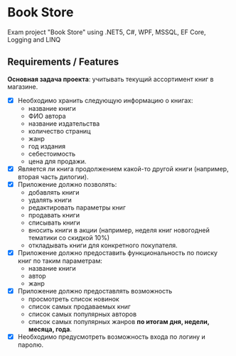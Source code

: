 # Book Store

Exam project "Book Store" using .NET5, C#, WPF, MSSQL, EF Core, Logging and LINQ

## Requirements / Features

**Основная задача проекта**: учитывать текущий ассортимент книг в магазине.

* [x] Необходимо хранить следующую информацию о книгах: 
    - название книги
    - ФИО автора
    - название издательства
    - количество страниц
    - жанр
    - год издания
    - себестоимость
    - цена для продажи.
* [x] Является ли книга продолжением какой-то другой книги (например, вторая часть дилогии).
* [x] Приложение должно позволять: 
    - добавлять книги
    - удалять книги
    - редактировать параметры книг
    - продавать книги
    - списывать книги
    - вносить книги в акции (например, неделя книг новогодней тематики со скидкой 10%)
    - откладывать книги для конкретного покупателя.
* [x] Приложение должно предоставить функциональность по поиску книг по таким параметрам: 
    - название книги
    - автор
    - жанр 
* [x] Приложение должно предоставлять возможность 
    - просмотреть список новинок
    - список самых продаваемых книг
    - список самых популярных авторов
    - список самых популярных жанров **по итогам дня, недели, месяца, года**.
* [x] Необходимо предусмотреть возможность входа по логину и паролю.